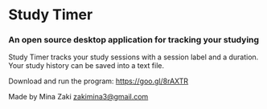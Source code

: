 # Study Timer

### An open source desktop application for tracking your studying ##

Study Timer tracks your study sessions with a session label and a duration. Your study history can be saved into a text file. 

Download and run the program: https://goo.gl/8rAXTR 

Made by Mina Zaki
zakimina3@gmail.com
